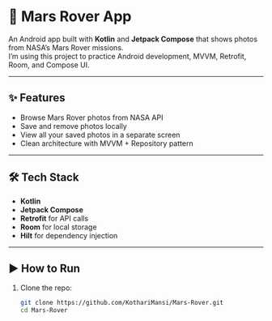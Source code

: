 # 🚀 Mars Rover App

An Android app built with **Kotlin** and **Jetpack Compose** that shows photos from NASA’s Mars Rover missions.  
I’m using this project to practice Android development, MVVM, Retrofit, Room, and Compose UI.

---

## ✨ Features

- Browse Mars Rover photos from NASA API  
- Save and remove photos locally  
- View all your saved photos in a separate screen  
- Clean architecture with MVVM + Repository pattern  

---

## 🛠 Tech Stack

- **Kotlin**  
- **Jetpack Compose**  
- **Retrofit** for API calls  
- **Room** for local storage  
- **Hilt** for dependency injection  

---

## ▶️ How to Run

1. Clone the repo:
   ```bash
   git clone https://github.com/KothariMansi/Mars-Rover.git
   cd Mars-Rover
